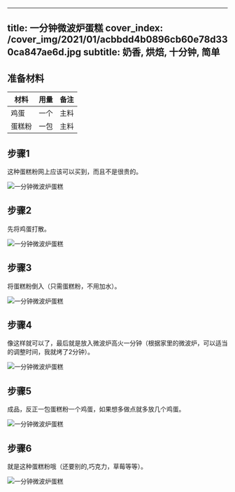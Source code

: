 
---
title: 一分钟微波炉蛋糕
cover_index: /cover_img/2021/01/acbbdd4b0896cb60e78d330ca847ae6d.jpg
subtitle: 奶香, 烘焙, 十分钟, 简单
---

## 准备材料

| 材料     | 用量 | 备注|
| ------- | ----- | --- |
| 鸡蛋 | 一个| 主料 |
| 蛋糕粉 | 一包| 主料 |

## 步骤1

这种蛋糕粉网上应该可以买到，而且不是很贵的。

![一分钟微波炉蛋糕](https://i8.meishichina.com/attachment/recipe/201010/201010160814267.jpg?x-oss-process=style/p320) 

## 步骤2

先将鸡蛋打散。

![一分钟微波炉蛋糕](https://i8.meishichina.com/attachment/recipe/201010/201010160815296.jpg?x-oss-process=style/p320) 

## 步骤3

将蛋糕粉倒入（只需蛋糕粉，不用加水）。

![一分钟微波炉蛋糕](https://i8.meishichina.com/attachment/recipe/201010/201010160816595.jpg?x-oss-process=style/p320) 

## 步骤4

像这样就可以了，最后就是放入微波炉高火一分钟（根据家里的微波炉，可以适当的调整时间，我就烤了2分钟）。

![一分钟微波炉蛋糕](https://i8.meishichina.com/attachment/recipe/201010/201010160820344.jpg?x-oss-process=style/p320) 

## 步骤5

成品，反正一包蛋糕粉一个鸡蛋，如果想多做点就多放几个鸡蛋。

![一分钟微波炉蛋糕](https://i8.meishichina.com/attachment/recipe/201010/201010160825422.jpg?x-oss-process=style/p320) 

## 步骤6

就是这种蛋糕粉哦（还要别的,巧克力，草莓等等）。

![一分钟微波炉蛋糕](https://i8.meishichina.com/attachment/recipe/201010/201010160830594.jpg?x-oss-process=style/p320) 

